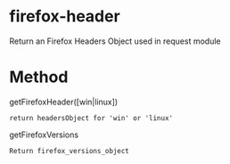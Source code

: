 # firefox-header

Return an Firefox Headers Object used in request module

# Method

getFirefoxHeader([win|linux])

    return headersObject for 'win' or 'linux'
    
getFirefoxVersions

    Return firefox_versions_object